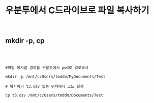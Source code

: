 # **우분투에서 C드라이브로 파일 복사하기**

<br/>

## **mkdir -p, cp**

<br/>

```

#파일 복사할 경로를 우분투에서 pwd로 경로복사

mkdir -p /mnt/c/Users/tmddm/MyDocuments/Test

# 복사하기 t3.csv 있는 위치에서 코드 실행 

cp t3.csv /mnt/c/Users/tmddm/Documents/Test

```